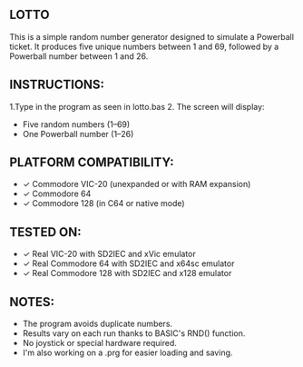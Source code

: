 LOTTO
-------------------

This is a simple random number generator designed to simulate 
a Powerball ticket. It produces five unique numbers between 1 and 69, 
followed by a Powerball number between 1 and 26.

INSTRUCTIONS:
-------------
1.Type in the program as seen in lotto.bas
2. The screen will display:
   - Five random numbers (1–69)
   - One Powerball number (1–26)

PLATFORM COMPATIBILITY:
------------------------
- ✓ Commodore VIC-20 (unexpanded or with RAM expansion)
- ✓ Commodore 64
- ✓ Commodore 128 (in C64 or native mode)

TESTED ON:
----------
- ✓ Real VIC-20 with SD2IEC and xVic emulator
- ✓ Real Commodore 64 with SD2IEC and x64sc emulator
- ✓ Real Commodore 128 with SD2IEC and x128 emulator

NOTES:
------
- The program avoids duplicate numbers.
- Results vary on each run thanks to BASIC's RND() function.
- No joystick or special hardware required.
- I'm also working on a .prg for easier loading and saving.

